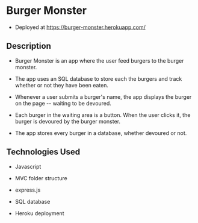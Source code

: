 # Burger Monster

* Deployed at https://burger-monster.herokuapp.com/

## Description

* Burger Monster is an app where the user feed burgers to the burger monster.

* The app uses an SQL database to store each the burgers and track whether or not they have been eaten.

* Whenever a user submits a burger's name, the app displays the burger on the page -- waiting to be devoured.

* Each burger in the waiting area is a button. When the user clicks it, the burger is devoured by the burger monster.

* The app stores every burger in a database, whether devoured or not.

## Technologies Used

* Javascript

* MVC folder structure

* express.js

* SQL database

* Heroku deployment
